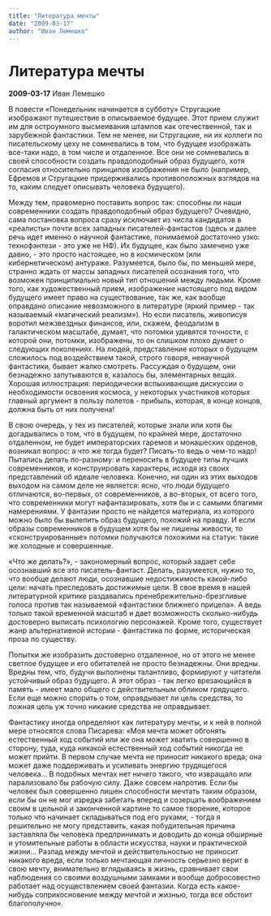 ```yaml
---
title: "Литература мечты"
date: "2009-03-17"
author: "Иван Лемешко"
---
```


# Литература мечты

**2009-03-17** Иван Лемешко

В повести «Понедельник начинается в субботу» Стругацкие изображают путешествие в описываемое будущее. Этот прием служит им для остроумного высмеивания штампов как отечественной, так и зарубежной фантастики. Тем не менее, ни Стругацкие, ни их коллеги по писательскому цеху не сомневались в том, что будущее изображать все-таки надо, в том числе и отдаленное. Все они не сомневались в своей способности создать правдоподобный образ будущего, хотя согласия относительно принципов изображения не было (например, Ефремов и Стругацкие придерживались противоположных взглядов на то, каким следует описывать человека будущего).

Между тем, правомерно поставить вопрос так: способны ли наши современники создать правдоподобный образ будущего? Очевидно, сама постановка вопроса сразу исключает из числа кандидатов в «реалисты» почти всех западных писателей-фантастов (здесь и далее речь идет именно о научной фантастике, понимаемой достаточно узко: технофэнтези - это уже не НФ). Их будущее, как было замечено уже давно, - это просто настоящее, но в космическом (или кибернетическом) антураже. Разумеется, было бы, по меньшей мере, странно ждать от массы западных писателей осознания того, что возможен принципиально новый тип отношений между людьми. Кроме того, как художественный прием, изображение настоящего под видом будущего имеет право на существование, так же, как вообще оправдано описание невозможного в литературе (яркий пример - так называемый «магический реализм»). Но если писатель, живописуя воротил межзвездных финансов, или, скажем, феодализм в галактическом масштабе, думает, что потомки удивятся точности, с которой они, потомки, изображены, то он слишком плохо думает о следующих поколениях. На людей, представление которых о будущем сложилось под воздействием такой, строго говоря, ненаучной фантастики, бывает жалко смотреть. Рассуждая о будущем, они безнадежно запутываются в, казалось бы, элементарных вещах. Хорошая иллюстрация: периодически вспыхивающие дискуссии о необходимости освоения космоса, у некоторых участников которых главный аргумент в пользу полетов - прибыль, которая, в конце концов, должна быть от них получена!

В свою очередь, у тех из писателей, которые знали или хотя бы догадывались о том, что в будущем, по крайней мере, достаточно отдаленном, не будет императорских гаремов и монашеских орденов, возникал вопрос: а что же тогда будет? Писать-то ведь о чем-то надо! Пытались делать по-разному: и переносить в будущее типы лучших современников, и конструировать характеры, исходя из своих представлений об идеале человека. Конечно, ни один из этих выходов выходом на самом деле не является: ясно, что люди будущего отличаются, во-первых, от современников, а во-вторых, от всего того, что современники могут нафантазировать, хотя бы и с самыми благими намерениями. У фантазии просто не найдется материала, из которого можно было бы вылепить образ будущего, похожий на правду. И если образы современников в будущем хотя бы не лишены живости, то «сконструированные» потомки получаются похожими на статуи: такие же холодные и совершенные.

«Что же делать?», - закономерный вопрос, который задает себе осознавший все это писатель-фантаст. Делать, разумеется, нужно то, что вообще делают люди, осознавшие недостижимость какой-либо цели: начать преследовать достижимые цели. В свое время в нашей литературной критике раздавались пренебрежительно-брезгливые голоса против так называемой «фантастики ближнего прицела». А ведь только такой временной масштаб и дает возможность сколько-нибудь достоверно выписать психологию персонажей. Кроме того, существует жанр альтернативной истории - фантастика по форме, историческая проза по существу.

Попытки же изобразить достоверно отдаленное, но от этого не менее светлое будущее и его обитателей не просто безнадежны. Они вредны. Вредны тем, что, будучи выполнены талантливо, формируют у читателя устойчивый образ будущего. А этот образ - так легко врезающийся в память - имеет мало общего с действительным обликом грядущего. Если еще можно спорить о том, оправдывает ли цель средства, то ложная цель уж точно никакие средства не оправдывает.

Фантастику иногда определяют как литературу мечты, и к ней в полной мере относятся слова Писарева: «Моя мечта может обгонять естественный ход событий или же она может хватить совершенно в сторону, туда, куда никакой естественный ход со­бытий никогда не может прийти. В первом случае мечта не приносит никакого вреда; она может даже поддерживать и усиливать энергию трудящегося человека... В подоб­ных мечтах нет ничего такого, что извращало или парализовало бы рабочую силу. Даже совсем напротив. Если бы человек был совершенно лишен способности мечтать таким образом, если бы он не мог изредка забегать вперед и созерцать воображением своим в цельной и законченной картине то самое творение, которое только что начинает складываться под его руками, - тогда я решительно не могу представить, какая побуди­тельная причина заставляла бы человека предпринимать и доводить до конца обшир­ные и утомительные работы в области искусства, науки и практической жизни... Разлад между мечтой и действительностью не приносит никакого вреда, если только мечтаю­щая личность серьезно верит в свою мечту, внимательно вглядываясь в жизнь, сравни­вает свои наблюдения со своими воздушными замками и вообще добросовестно работа­ет над осуществлением своей фантазии. Когда есть какое-нибудь соприкосновение ме­жду мечтой и жизнью, тогда все обстоит благополучно».